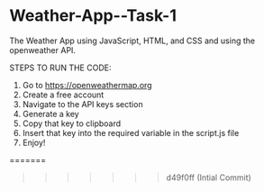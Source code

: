 
# Weather-App--Task-1
The Weather App using JavaScript, HTML, and CSS and using the openweather API.

STEPS TO RUN THE CODE: 
1. Go to https://openweathermap.org
2. Create a free account
3. Navigate to the API keys section
4. Generate a key
5. Copy that key to clipboard
6. Insert that key into the required variable in the script.js file
7. Enjoy!


=======
>>>>>>> d49f0ff (Intial Commit)
